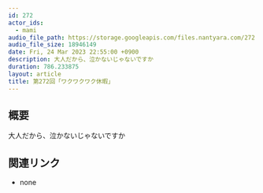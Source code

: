```yaml
---
id: 272
actor_ids:
  - mami
audio_file_path: https://storage.googleapis.com/files.nantyara.com/272.mp3
audio_file_size: 18946149
date: Fri, 24 Mar 2023 22:55:00 +0900
description: 大人だから、泣かないじゃないですか
duration: 786.233875
layout: article
title: 第272回「ワクワクワク休暇」
---
```

## 概要

大人だから、泣かないじゃないですか

## 関連リンク

* none
